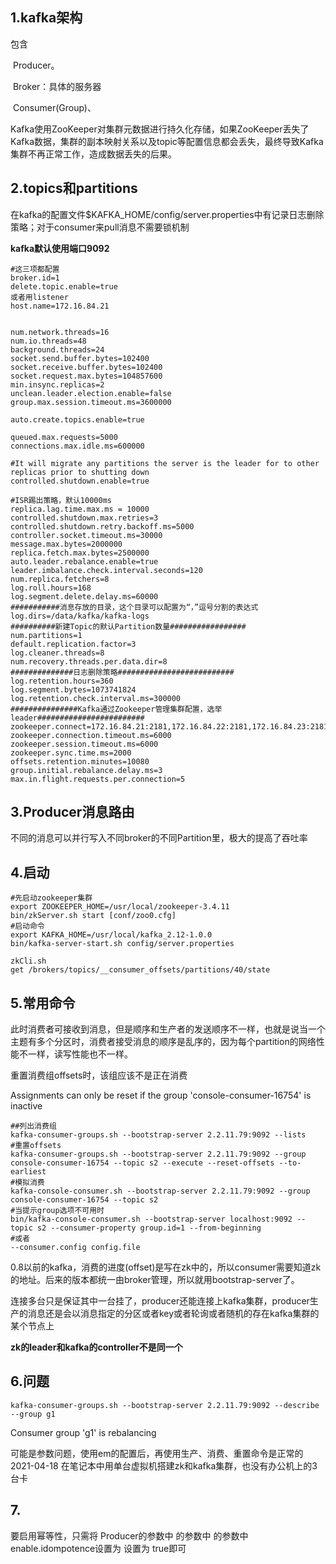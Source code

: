 ## 1.kafka架构

包含

​	Producer。

​	Broker：具体的服务器

​	Consumer(Group)、

Kafka使用ZooKeeper对集群元数据进行持久化存储，如果ZooKeeper丢失了Kafka数据，集群的副本映射关系以及topic等配置信息都会丢失，最终导致Kafka集群不再正常工作，造成数据丢失的后果。

## 2.topics和partitions

在kafka的配置文件$KAFKA_HOME/config/server.properties中有记录日志删除策略；对于consumer来pull消息不需要锁机制

**kafka默认使用端口9092**

```shell
#这三项都配置
broker.id=1
delete.topic.enable=true
或者用listener
host.name=172.16.84.21


num.network.threads=16
num.io.threads=48
background.threads=24
socket.send.buffer.bytes=102400
socket.receive.buffer.bytes=102400
socket.request.max.bytes=104857600
min.insync.replicas=2
unclean.leader.election.enable=false
group.max.session.timeout.ms=3600000

auto.create.topics.enable=true

queued.max.requests=5000
connections.max.idle.ms=600000

#It will migrate any partitions the server is the leader for to other replicas prior to shutting down
controlled.shutdown.enable=true

#ISR踢出策略，默认10000ms
replica.lag.time.max.ms = 10000
controlled.shutdown.max.retries=3
controlled.shutdown.retry.backoff.ms=5000
controller.socket.timeout.ms=30000
message.max.bytes=2000000
replica.fetch.max.bytes=2500000
auto.leader.rebalance.enable=true
leader.imbalance.check.interval.seconds=120
num.replica.fetchers=8
log.roll.hours=168
log.segment.delete.delay.ms=60000
###########消息存放的目录，这个目录可以配置为“，”逗号分割的表达式
log.dirs=/data/kafka/kafka-logs
##########新建Topic的默认Partition数量#################
num.partitions=1
default.replication.factor=3
log.cleaner.threads=8
num.recovery.threads.per.data.dir=8
##############日志删除策略##########################
log.retention.hours=360
log.segment.bytes=1073741824
log.retention.check.interval.ms=300000
###############Kafka通过Zookeeper管理集群配置，选举leader########################
zookeeper.connect=172.16.84.21:2181,172.16.84.22:2181,172.16.84.23:2181
zookeeper.connection.timeout.ms=6000
zookeeper.session.timeout.ms=6000
zookeeper.sync.time.ms=2000
offsets.retention.minutes=10080
group.initial.rebalance.delay.ms=3
max.in.flight.requests.per.connection=5

```

## 3.Producer消息路由

不同的消息可以并行写入不同broker的不同Partition里，极大的提高了吞吐率

## 4.启动

```shell
#先启动zookeeper集群
export ZOOKEEPER_HOME=/usr/local/zookeeper-3.4.11
bin/zkServer.sh start [conf/zoo0.cfg]
#启动命令
export KAFKA_HOME=/usr/local/kafka_2.12-1.0.0
bin/kafka-server-start.sh config/server.properties

zkCli.sh
get /brokers/topics/__consumer_offsets/partitions/40/state
```

## 5.常用命令

此时消费者可接收到消息，但是顺序和生产者的发送顺序不一样，也就是说当一个主题有多个分区时，消费者接受消息的顺序是乱序的，因为每个partition的网络性能不一样，读写性能也不一样。

重置消费组offsets时，该组应该不是正在消费

Assignments can only be reset if the group 'console-consumer-16754' is inactive

```shell
##列出消费组
kafka-consumer-groups.sh --bootstrap-server 2.2.11.79:9092 --lists
#重置offsets
kafka-consumer-groups.sh --bootstrap-server 2.2.11.79:9092 --group console-consumer-16754 --topic s2 --execute --reset-offsets --to-earliest
#模拟消费
kafka-console-consumer.sh --bootstrap-server 2.2.11.79:9092 --group console-consumer-16754 --topic s2
#当提示group选项不可用时
bin/kafka-console-consumer.sh --bootstrap-server localhost:9092 --topic s2 --consumer-property group.id=1 --from-beginning
#或者
--consumer.config config.file
```

0.8以前的kafka，消费的进度(offset)是写在zk中的，所以consumer需要知道zk的地址。后来的版本都统一由broker管理，所以就用bootstrap-server了。



连接多台只是保证其中一台挂了，producer还能连接上kafka集群，producer生产的消息还是会以消息指定的分区或者key或者轮询或者随机的存在kafka集群的某个节点上



**zk的leader和kafka的controller不是同一个**

## 6.问题

```shell
kafka-consumer-groups.sh --bootstrap-server 2.2.11.79:9092 --describe --group g1
```



Consumer group 'g1' is rebalancing

可能是参数问题，使用em的配置后，再使用生产、消费、重置命令是正常的
2021-04-18
在笔记本中用单台虚拟机搭建zk和kafka集群，也没有办公机上的3台卡

## 7.

要启用幂等性，只需将 Producer的参数中 的参数中 的参数中 enable.idompotence设置为 设置为 true即可



